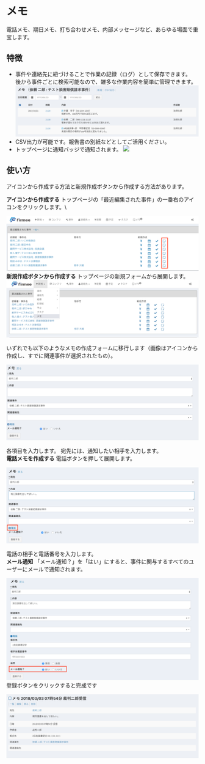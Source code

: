 # メモ

電話メモ、期日メモ、打ち合わせメモ、内部メッセージなど、あらゆる場面で重宝します。

## 特徴

* 事件や連絡先に紐づけることで作業の記録（ログ）として保存できます。\
  後から事件ごとに検索可能なので、雑多な作業内容を簡単に管理できます。\
  &#x20;![](<../.gitbook/assets/スクリーンショット 2018-03-03 午前7.18.24.png>)
* CSV出力が可能です。報告書の別紙などとしてご活用ください。
* トップページに通知バッジで通知されます。 ![](../.gitbook/assets/メモ通知バッジ.png)

## 使い方

アイコンから作成する方法と新規作成ボタンから作成する方法があります。

**アイコンから作成する** トップページの「最近編集された事件」の一番右のアイコンをクリックします。\


![](../.gitbook/assets/メモ作成アイコン.png) \
&#x20;**新規作成ボタンから作成する** トップページの新規フォームから展開します。 ![](<../.gitbook/assets/スクリーンショット 2018-03-03 午前8.04.53.png>)

いずれでも以下のようなメモの作成フォームに移行します（画像はアイコンから作成し、すでに関連事件が選択されたもの）。

![](<../.gitbook/assets/スクリーンショット 2018-03-03 午前7.37.57.png>)

各項目を入力します。 宛先には、通知したい相手を入力します。 \
&#x20;**電話メモを作成する** 電話ボタンを押して展開します。

![](../.gitbook/assets/電話を展開.png)

電話の相手と電話番号を入力します。 \
&#x20;**メール通知** 「メール通知？」を「はい」にすると、事件に関与するすべてのユーザーにメールで通知されます。

![](../.gitbook/assets/メール通知.png) \
&#x20;登録ボタンをクリックすると完成です

![](<../.gitbook/assets/スクリーンショット 2018-03-03 午前7.54.48.png>)
